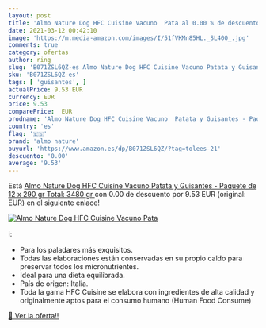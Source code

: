 ```yaml
---
layout: post
title: 'Almo Nature Dog HFC Cuisine Vacuno  Pata al 0.00 % de descuento'
date: 2021-03-12 00:42:10
image: 'https://m.media-amazon.com/images/I/51fVKMn85HL._SL400_.jpg'
comments: true
category: ofertas
author: ring
slug: 'B071ZSL6QZ-es Almo Nature Dog HFC Cuisine Vacuno Patata y Guisantes -...'
sku: 'B071ZSL6QZ-es'
tags: [ 'guisantes', ]
actualPrice: 9.53 EUR
currency: EUR
price: 9.53
comparePrice:  EUR
prodname: 'Almo Nature Dog HFC Cuisine Vacuno  Patata y Guisantes - Paquete de 12 x 290 gr  Total: 3480 gr '
country: 'es'
flag: '🇪🇸'
brand: 'almo nature'
buyurl: 'https://www.amazon.es/dp/B071ZSL6QZ/?tag=tolees-21'
descuento: '0.00'
average: '9.53'
---
```


Está [Almo Nature Dog HFC Cuisine Vacuno  Patata y Guisantes - Paquete de 12 x 290 gr  Total: 3480 gr ](https://www.amazon.es/dp/B071ZSL6QZ/?tag=tolees-21) con 0.00 de descuento por 9.53 EUR (original:  EUR) en el siguiente enlace!

[![Almo Nature Dog HFC Cuisine Vacuno  Pata](https://m.media-amazon.com/images/I/51fVKMn85HL._SL400_.jpg)](https://www.amazon.es/dp/B071ZSL6QZ/?tag=tolees-21)

ℹ️:

- Para los paladares más exquisitos.
- Todas las elaboraciones están conservadas en su propio caldo para preservar todos los micronutrientes.
- Ideal para una dieta equilibrada.
- País de origen: Italia.
- Toda la gama HFC Cuisine se elabora con ingredientes de alta calidad y originalmente aptos para el consumo humano (Human Food Consume)

[🛒 Ver la oferta!!](https://www.amazon.es/dp/B071ZSL6QZ/?tag=tolees-21)

